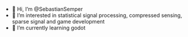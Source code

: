- 👋 Hi, I’m @SebastianSemper
- 👀 I’m interested in statistical signal processing, compressed sensing, sparse signal and game development
- 🌱 I’m currently learning godot

<!---
SebastianSemper/SebastianSemper is a ✨ special ✨ repository because its `README.md` (this file) appears on your GitHub profile.
You can click the Preview link to take a look at your changes.
--->

